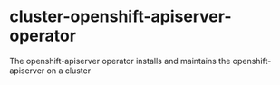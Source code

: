 # cluster-openshift-apiserver-operator
The openshift-apiserver operator installs and maintains the openshift-apiserver on a cluster

